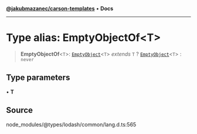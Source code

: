 [**@jakubmazanec/carson-templates**](../../../README.md) • **Docs**

---

# Type alias: EmptyObjectOf\<T\>

> **EmptyObjectOf**\<`T`\>: [`EmptyObject`](EmptyObject.md)\<`T`\> _extends_ `T` ?
> [`EmptyObject`](EmptyObject.md)\<`T`\> : `never`

## Type parameters

• **T**

## Source

node_modules/@types/lodash/common/lang.d.ts:565
